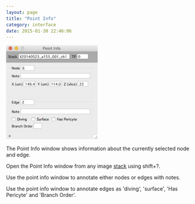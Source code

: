 ```yaml
---
layout: page
title: "Point Info"
category: interface
date: 2015-01-30 22:46:06
---
```


<IMG SRC="../images/point_info.jpg" WIDTH="250">

The Point Info window shows information about the currently selected node and edge.  

Open the Point Info window from any image [stack][1] using shift+?.  

Use the point info window to annotate either nodes or edges with notes.

Use the point info window to annotate edges as 'diving', 'surface', 'Has Pericyte' and 'Branch Order'.

[1]: /Vascular-Analysis/stack/ "stack"